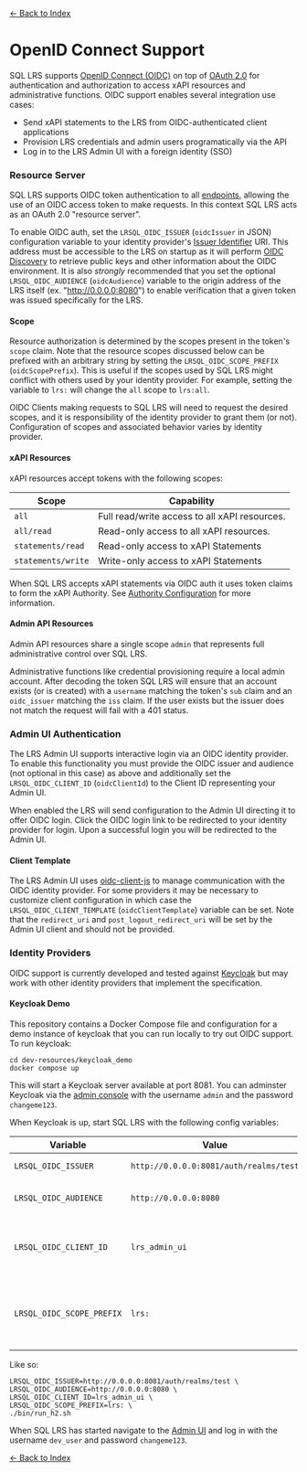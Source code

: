 [<- Back to Index](index.md)

# OpenID Connect Support

SQL LRS supports [OpenID Connect (OIDC)](https://openid.net/connect/) on top of [OAuth 2.0](https://oauth.net/2/) for authentication and authorization to access xAPI resources and administrative functions. OIDC support enables several integration use cases:

* Send xAPI statements to the LRS from OIDC-authenticated client applications
* Provision LRS credentials and admin users programatically via the API
* Log in to the LRS Admin UI with a foreign identity (SSO)

### Resource Server

SQL LRS supports OIDC token authentication to all [endpoints](endpoints.md), allowing the use of an OIDC access token to make requests. In this context SQL LRS acts as an OAuth 2.0 "resource server".

To enable OIDC auth, set the `LRSQL_OIDC_ISSUER` (`oidcIssuer` in JSON) configuration variable to your identity provider's [Issuer Identifier](https://openid.net/specs/openid-connect-core-1_0.html#IssuerIdentifier) URI. This address must be accessible to the LRS on startup as it will perform [OIDC Discovery](https://openid.net/specs/openid-connect-discovery-1_0.html) to retrieve public keys and other information about the OIDC environment. It is also *strongly* recommended that you set the optional `LRSQL_OIDC_AUDIENCE` (`oidcAudience`) variable to the origin address of the LRS itself (ex. "http://0.0.0.0:8080") to enable verification that a given token was issued specifically for the LRS.

#### Scope

Resource authorization is determined by the scopes present in the token's `scope` claim. Note that the resource scopes discussed below can be prefixed with an arbitrary string by setting the `LRSQL_OIDC_SCOPE_PREFIX` (`oidcScopePrefix`). This is useful if the scopes used by SQL LRS might conflict with others used by your identity provider. For example, setting the variable to `lrs:` will change the `all` scope to `lrs:all`.

OIDC Clients making requests to SQL LRS will need to request the desired scopes, and it is responsibility of the identity provider to grant them (or not). Configuration of scopes and associated behavior varies by identity provider.

#### xAPI Resources

xAPI resources accept tokens with the following scopes:

| Scope              | Capability                                    |
| ---                | ---                                           |
| `all`              | Full read/write access to all xAPI resources. |
| `all/read`         | Read-only access to all xAPI resources.       |
| `statements/read`  | Read-only access to xAPI Statements           |
| `statements/write` | Write-only access to xAPI Statements          |

When SQL LRS accepts xAPI statements via OIDC auth it uses token claims to form the xAPI Authority. See [Authority Configuration](authority.md#oidc-authority) for more information.

#### Admin API Resources

Admin API resources share a single scope `admin` that represents full administrative control over SQL LRS.

Administrative functions like credential provisioning require a local admin account. After decoding the token SQL LRS will ensure that an account exists (or is created) with a `username` matching the token's `sub` claim and an `oidc_issuer` matching the `iss` claim. If the user exists but the issuer does not match the request will fail with a 401 status.

### Admin UI Authentication

The LRS Admin UI supports interactive login via an OIDC identity provider. To enable this functionality you must provide the OIDC issuer and audience (not optional in this case) as above and additionally set the `LRSQL_OIDC_CLIENT_ID` (`oidcClientId`) to the Client ID representing your Admin UI.

When enabled the LRS will send configuration to the Admin UI directing it to offer OIDC login. Click the OIDC login link to be redirected to your identity provider for login. Upon a successful login you will be redirected to the Admin UI.

#### Client Template

The LRS Admin UI uses [oidc-client-js](https://github.com/IdentityModel/oidc-client-js) to manage communication with the OIDC identity provider. For some providers it may be necessary to customize client configuration in which case the `LRSQL_OIDC_CLIENT_TEMPLATE` (`oidcClientTemplate`) variable can be set. Note that the `redirect_uri` and `post_logout_redirect_uri` will be set by the Admin UI client and should not be provided.

### Identity Providers

OIDC support is currently developed and tested against [Keycloak](https://www.keycloak.org/) but may work with other identity providers that implement the specification.

#### Keycloak Demo

This repository contains a Docker Compose file and configuration for a demo instance of keycloak that you can run locally to try out OIDC support. To run keycloak:

    cd dev-resources/keycloak_demo
    docker compose up

This will start a Keycloak server available at port 8081. You can adminster Keycloak via the [admin console](http://0.0.0.0:8081/auth/admin/master/console/) with the username `admin` and the password `changeme123`.

When Keycloak is up, start SQL LRS with the following config variables:

| Variable                  | Value                                  | Notes                                                             |
| ---                       | ---                                    | ---                                                               |
| `LRSQL_OIDC_ISSUER`       | `http://0.0.0.0:8081/auth/realms/test` | Keycloak realm uri.                                               |
| `LRSQL_OIDC_AUDIENCE`     | `http://0.0.0.0:8080`                  | The origin address of the LRS.                                    |
| `LRSQL_OIDC_CLIENT_ID`    | `lrs_admin_ui`                         | This is the ID of the preconfigured client in Keycloak.           |
| `LRSQL_OIDC_SCOPE_PREFIX` | `lrs:`                                 | Prefix scopes so general names like `all` do not cause collision. |

Like so:

    LRSQL_OIDC_ISSUER=http://0.0.0.0:8081/auth/realms/test \
    LRSQL_OIDC_AUDIENCE=http://0.0.0.0:8080 \
    LRSQL_OIDC_CLIENT_ID=lrs_admin_ui \
    LRSQL_OIDC_SCOPE_PREFIX=lrs: \
    ./bin/run_h2.sh

When SQL LRS has started navigate to the [Admin UI](http://0.0.0.0:8080/admin/index.html) and log in with the username `dev_user` and password `changeme123`.

[<- Back to Index](index.md)
